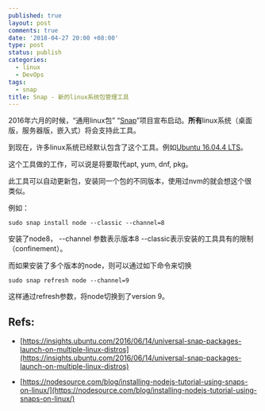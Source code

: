 ```yaml
---
published: true
layout: post
comments: true
date: '2018-04-27 20:00 +08:00'
type: post
status: publish
categories:
  - linux
  - DevOps
tags:
  - snap
title: Snap - 新的linux系统包管理工具
---
```

2016年六月的时候，“通用linux包” “[Snap](https://snapcraft.io)”项目宣布启动。**所有**linux系统（桌面版，服务器版，嵌入式）将会支持此工具。

到现在，许多linux系统已经默认包含了这个工具。例如[Ubuntu 16.04.4 LTS](http://releases.ubuntu.com/16.04/)。

这个工具做的工作，可以说是将要取代apt, yum, dnf, pkg。 

此工具可以自动更新包，安装同一个包的不同版本，使用过nvm的就会想这个很类似。

例如：
```shell
sudo snap install node --classic --channel=8
```
安装了node8， --channel 参数表示版本8 --classic表示安装的工具具有的限制（confinement）。

而如果安装了多个版本的node，则可以通过如下命令来切换
```shell
sudo snap refresh node --channel=9
```
这样通过refresh参数，将node切换到了version 9。


## Refs:
- [https://insights.ubuntu.com/2016/06/14/universal-snap-packages-launch-on-multiple-linux-distros](https://insights.ubuntu.com/2016/06/14/universal-snap-packages-launch-on-multiple-linux-distros)

- [https://nodesource.com/blog/installing-nodejs-tutorial-using-snaps-on-linux/](https://nodesource.com/blog/installing-nodejs-tutorial-using-snaps-on-linux/)

